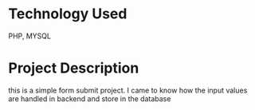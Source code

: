 # Technology Used
PHP, MYSQL
# Project Description
this is a simple form submit project. I came to know how the input values are handled in backend and store in the database
